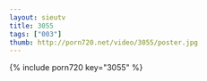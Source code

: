 ```yaml
--- 
layout: sieutv
title: 3055
tags: ["003"]
thumb: http://porn720.net/video/3055/poster.jpg
---
```

{% include porn720 key="3055" %} 
